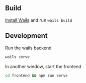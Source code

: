 
## Build

[Install Wails](https://wails.app/gettingstarted/installing/) and run `wails build`

## Development

Run the wails backend

```sh
wails serve
```

In another window, start the frontend

```sh
cd frontend && npm run serve
```
